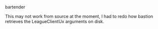 bartender

This may not work from source at the moment,  I had to redo how bastion retrieves the LeagueClientUx arguments on disk.
